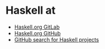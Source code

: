 # Haskell at

* [Haskell.org GitLab](https://gitlab.haskell.org/)
* [Haskell.org GitHub](https://github.com/haskell-infra/www.haskell.org/)
* [GitHub search for Haskell projects](https://github.com/search?q=haskell)

